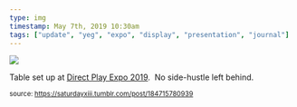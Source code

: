 ```yaml
---
type: img
timestamp: May 7th, 2019 10:30am
tags: ["update", "yeg", "expo", "display", "presentation", "journal"]
---
```

<img src="https://saturdayxiii.github.io/media/184715780939.jpg"/>
                                                                                          
Table set up at <a href="https://www.direct-play.com/portfolio/direct-play-expo-spring-2019-2/" target="_blank">Direct Play Expo 2019</a>.  No side-hustle left behind.
 
                                    
                
                
                
                
                                
<small>source: https://saturdayxiii.tumblr.com/post/184715780939</small>